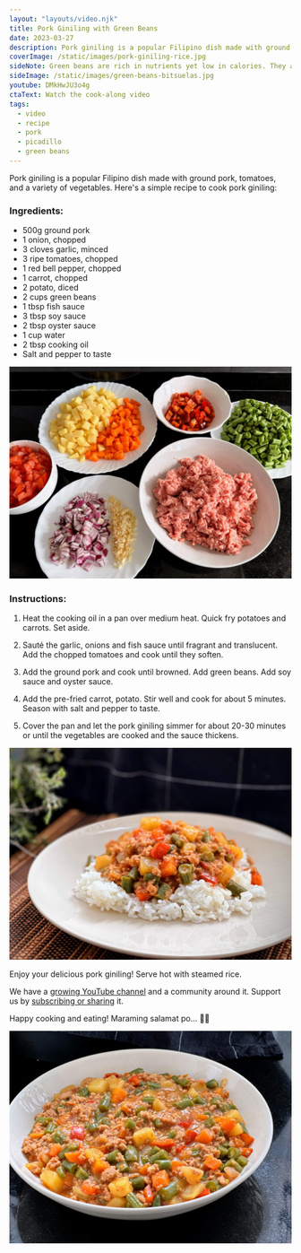 ```yaml
---
layout: "layouts/video.njk"
title: Pork Giniling with Green Beans
date: 2023-03-27
description: Pork giniling is a popular Filipino dish made with ground pork, tomatoes, and a variety of vegetables, we use green beans in this episode.
coverImage: /static/images/pork-giniling-rice.jpg
sideNote: Green beans are rich in nutrients yet low in calories. They are a good source of fiber, vitamin C, vitamin K, vitamin A, folate, and potassium. The fiber content in French green beans may help regulate blood sugar levels, making them a good choice for people with diabetes The antioxidants in green beans, such as carotenoids and flavonoids, may help reduce the risk of chronic diseases such as heart disease and cancer.
sideImage: /static/images/green-beans-bitsuelas.jpg
youtube: DMkHwJU3o4g
ctaText: Watch the cook-along video
tags:
  - video
  - recipe
  - pork
  - picadillo
  - green beans
---
```


Pork giniling is a popular Filipino dish made with ground pork, tomatoes, and a variety of vegetables. Here's a simple recipe to cook pork giniling:

### Ingredients:

- 500g ground pork
- 1 onion, chopped
- 3 cloves garlic, minced
- 3 ripe tomatoes, chopped
- 1 red bell pepper, chopped
- 1 carrot, chopped
- 2 potato, diced
- 2 cups green beans
- 1 tbsp fish sauce
- 3 tbsp soy sauce
- 2 tbsp oyster sauce
- 1 cup water
- 2 tbsp cooking oil
- Salt and pepper to taste

![Pork giniling ingredients](/static/images/pork-giniling-green-beans-ingredients.jpg)

### Instructions:

1. Heat the cooking oil in a pan over medium heat. Quick fry potatoes and carrots. Set aside.

2. Sauté the garlic, onions and fish sauce until fragrant and translucent. Add the chopped tomatoes and cook until they soften.

3. Add the ground pork and cook until browned. Add green beans. Add soy sauce and oyster sauce.

4. Add the pre-fried carrot, potato. Stir well and cook for about 5 minutes. Season with salt and pepper to taste.

5. Cover the pan and let the pork giniling simmer for about 20-30 minutes or until the vegetables are cooked and the sauce thickens.

![Pork giniling serve with rice](/static/images/pork-giniling-rice.jpg)

Enjoy your delicious pork giniling! Serve hot with steamed rice.

We have a [growing YouTube channel](https://www.youtube.com/user/ulampinoy) and a community around it. Support us by [subscribing or sharing](https://www.youtube.com/user/ulampinoy) it.

Happy cooking and eating! Maraming salamat po... 🙏🏼


![Pork Giniling serve in a bowl](/static/images/pork-giniling-green-beans-bowl.jpg)
